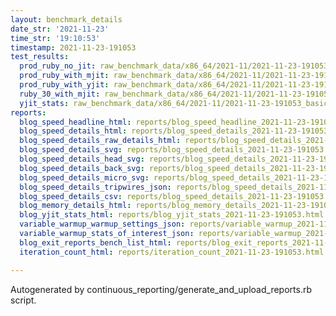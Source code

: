 ```yaml
---
layout: benchmark_details
date_str: '2021-11-23'
time_str: '19:10:53'
timestamp: 2021-11-23-191053
test_results:
  prod_ruby_no_jit: raw_benchmark_data/x86_64/2021-11/2021-11-23-191053_basic_benchmark_prod_ruby_no_jit.json
  prod_ruby_with_mjit: raw_benchmark_data/x86_64/2021-11/2021-11-23-191053_basic_benchmark_prod_ruby_with_mjit.json
  prod_ruby_with_yjit: raw_benchmark_data/x86_64/2021-11/2021-11-23-191053_basic_benchmark_prod_ruby_with_yjit.json
  ruby_30_with_mjit: raw_benchmark_data/x86_64/2021-11/2021-11-23-191053_basic_benchmark_ruby_30_with_mjit.json
  yjit_stats: raw_benchmark_data/x86_64/2021-11/2021-11-23-191053_basic_benchmark_yjit_stats.json
reports:
  blog_speed_headline_html: reports/blog_speed_headline_2021-11-23-191053.html
  blog_speed_details_html: reports/blog_speed_details_2021-11-23-191053.html
  blog_speed_details_raw_details_html: reports/blog_speed_details_2021-11-23-191053.raw_details.html
  blog_speed_details_svg: reports/blog_speed_details_2021-11-23-191053.svg
  blog_speed_details_head_svg: reports/blog_speed_details_2021-11-23-191053.head.svg
  blog_speed_details_back_svg: reports/blog_speed_details_2021-11-23-191053.back.svg
  blog_speed_details_micro_svg: reports/blog_speed_details_2021-11-23-191053.micro.svg
  blog_speed_details_tripwires_json: reports/blog_speed_details_2021-11-23-191053.tripwires.json
  blog_speed_details_csv: reports/blog_speed_details_2021-11-23-191053.csv
  blog_memory_details_html: reports/blog_memory_details_2021-11-23-191053.html
  blog_yjit_stats_html: reports/blog_yjit_stats_2021-11-23-191053.html
  variable_warmup_warmup_settings_json: reports/variable_warmup_2021-11-23-191053.warmup_settings.json
  variable_warmup_stats_of_interest_json: reports/variable_warmup_2021-11-23-191053.stats_of_interest.json
  blog_exit_reports_bench_list_html: reports/blog_exit_reports_2021-11-23-191053.bench_list.html
  iteration_count_html: reports/iteration_count_2021-11-23-191053.html

---
```

Autogenerated by continuous_reporting/generate_and_upload_reports.rb script.
